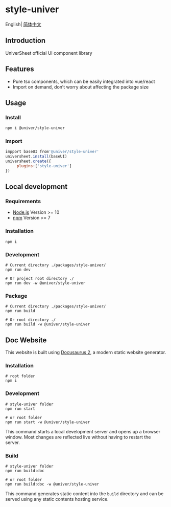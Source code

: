 # style-univer

English| [简体中文](./README-zh.md)

## Introduction

UniverSheet official UI component library

## Features

-   Pure tsx components, which can be easily integrated into vue/react
-   Import on demand, don’t worry about affecting the package size

## Usage

### Install

```bash
npm i @univer/style-univer
```

### Import

```js
impport baseUI from'@univer/style-univer'
universheet.install(baseUI)
universheet.create({
     plugins:['style-univer']
})
```

## Local development

### Requirements

-   [Node.js](https://nodejs.org/en/) Version >= 10
-   [npm](https://www.npmjs.com/) Version >= 7

### Installation

```
npm i
```

### Development

```
# Current directory ./packages/style-univer/
npm run dev

# Or project root directory ./
npm run dev -w @univer/style-univer
```

### Package

```
# Current directory ./packages/style-univer/
npm run build

# Or root directory ./
npm run build -w @univer/style-univer
```

## Doc Website

This website is built using [Docusaurus 2](https://docusaurus.io/), a modern static website generator.

### Installation

```console
# root folder
npm i
```

### Development

```console
# style-univer folder
npm run start

# or root folder
npm run start -w @univer/style-univer
```

This command starts a local development server and opens up a browser window. Most changes are reflected live without having to restart the server.

### Build

```console
# style-univer folder
npm run build:doc

# or root folder
npm run build:doc -w @univer/style-univer
```

This command generates static content into the `build` directory and can be served using any static contents hosting service.
